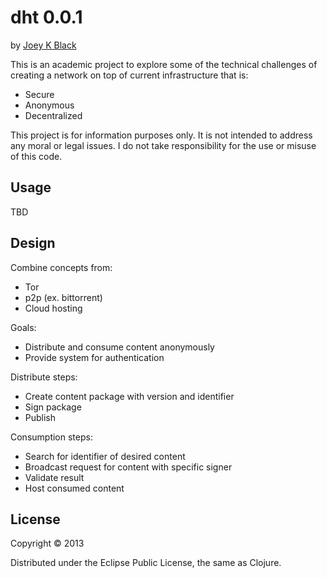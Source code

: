 # dht 0.0.1

by [Joey K Black](joey-black.appspot.com)

This is an academic project to explore some of the technical challenges of creating a network on top of current infrastructure that is:
* Secure
* Anonymous
* Decentralized

This project is for information purposes only. It is not intended to address any moral or legal issues. I do not take responsibility for the use or misuse of this code.

## Usage

TBD

## Design

Combine concepts from:
* Tor
* p2p (ex. bittorrent)
* Cloud hosting

Goals:
* Distribute and consume content anonymously
* Provide system for authentication

Distribute steps:
* Create content package with version and identifier
* Sign package
* Publish

Consumption steps:
* Search for identifier of desired content
* Broadcast request for content with specific signer
* Validate result
* Host consumed content

## License

Copyright © 2013

Distributed under the Eclipse Public License, the same as Clojure.

